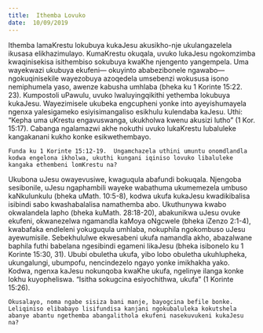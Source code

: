 ```yaml
---
title:  Ithemba Lovuko
date:  10/09/2019
---
```


Ithemba lamaKrestu lokubuya kukaJesu akusikho-nje ukulangazelela ikusasa elikhazimulayo.  KumaKrestu okuqala, uvuko lukaJesu ngokomzimba kwaqinisekisa isithembiso sokubuya kwaKhe njengento yangempela.  Uma wayekwazi ukubuya ekufeni— okuyinto ababezibonele ngawabo—ngokuqinisekile wayezobuya azoqedela umsebenzi wokususa isono nemiphumela yaso, awenze kabusha umhlaba (bheka ku 1 Korinte 15:22. 23).   Kumpostoli uPawulu, uvuko lwaluyingqikithi yethemba lokubuya kukaJesu. Wayezimisele ukubeka engcupheni yonke into ayeyishumayela ngenxa yalesigameko esiyisimangaliso esikhulu kulendaba kaJesu.  Uthi:  “Kepha uma uKrestu engavuswanga, ukukholwa kwenu akusizi lutho” (1 Kor. 15:17).  Cabanga ngalamazwi akhe nokuthi uvuko lukaKrestu lubaluleke kangakanani kukho konke esikwethembayo.

`Funda ku 1 Korinte 15:12-19.  Ungamchazela uthini umuntu onomdlandla kodwa engelona ikholwa, ukuthi kungani iqiniso lovuko libaluleke kangaka ethembeni lomKrestu na?`

Ukubona uJesu owayevusiwe, kwaguqula abafundi bokuqala.  Njengoba sesibonile, uJesu ngaphambili wayeke wabathuma ukumemezela umbuso kaNkulunkulu (bheka uMath. 10:5-8), kodwa ukufa kukaJesu kwadikibalisa isibindi sabo kwashabalalisa namathemba abo.  Ukuthunywa kwabo okwalandela lapho (bheka kuMath. 28:18-20), abakunikwa uJesu ovuke ekufeni, okwanezelwa ngamandla kaMoya oNgcwele (bheka iZenzo 2:1-4), kwabafaka endleleni yokuguqula umhlaba, nokuphila ngokombuso uJesu ayewumisile. Sebekhululwe ekwesabeni ukufa namandla akho, abazalwane baphila futhi babelana ngesibindi egameni likaJesu (bheka isibonelo ku 1 Korinte 15:30, 31).  Ububi obuletha ukufa, yibo lobo obuletha ukuhlupheka, ukungalungi, ubumpofu, nencindezelo ngayo yonke imikhakha yako.  Kodwa, ngenxa kaJesu nokunqoba kwaKhe ukufa, ngelinye ilanga konke lokhu kuyopheliswa.  “Isitha sokugcina esiyochithwa, ukufa” (1 Korinte 15:26).

`Okusalayo, noma ngabe sisiza bani manje, bayogcina befile bonke. Leliqiniso elibabayo lisifundisa kanjani ngokubaluleka kokutshela abanye abantu ngethemba abangalithola ekufeni nasekuvukeni kukaJesu na?`